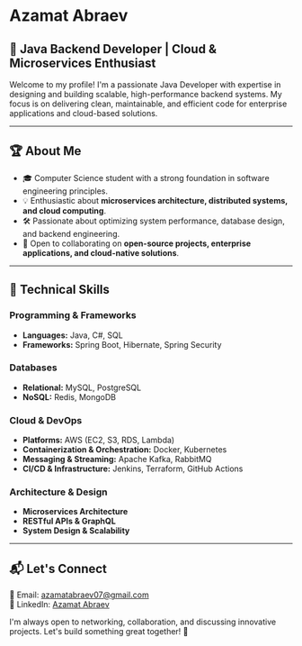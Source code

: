 # Azamat Abraev

## 🚀 Java Backend Developer | Cloud & Microservices Enthusiast

Welcome to my profile! I'm a passionate Java Developer with expertise in designing and building scalable, high-performance backend systems. My focus is on delivering clean, maintainable, and efficient code for enterprise applications and cloud-based solutions.

---

## 🏆 About Me
- 🎓 Computer Science student with a strong foundation in software engineering principles.
- 💡 Enthusiastic about **microservices architecture, distributed systems, and cloud computing**.
- 🛠️ Passionate about optimizing system performance, database design, and backend engineering.
- 🤝 Open to collaborating on **open-source projects, enterprise applications, and cloud-native solutions**.

---

## 🔧 Technical Skills
### **Programming & Frameworks**
- **Languages:** Java, C#, SQL
- **Frameworks:** Spring Boot, Hibernate, Spring Security

### **Databases**
- **Relational:** MySQL, PostgreSQL
- **NoSQL:** Redis, MongoDB

### **Cloud & DevOps**
- **Platforms:** AWS (EC2, S3, RDS, Lambda)
- **Containerization & Orchestration:** Docker, Kubernetes
- **Messaging & Streaming:** Apache Kafka, RabbitMQ
- **CI/CD & Infrastructure:** Jenkins, Terraform, GitHub Actions

### **Architecture & Design**
- **Microservices Architecture**
- **RESTful APIs & GraphQL**
- **System Design & Scalability**

---

## 📬 Let's Connect
📩 Email: [azamatabraev07@gmail.com](mailto:azamatabraev07@gmail.com)  
💼 LinkedIn: [Azamat Abraev](https://www.linkedin.com/in/azamat-abraev)  

I'm always open to networking, collaboration, and discussing innovative projects. Let's build something great together! 🚀

